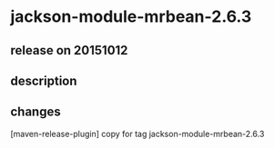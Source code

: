 # jackson-module-mrbean-2.6.3

## release on 20151012

## description

## changes

[maven-release-plugin] copy for tag jackson-module-mrbean-2.6.3

